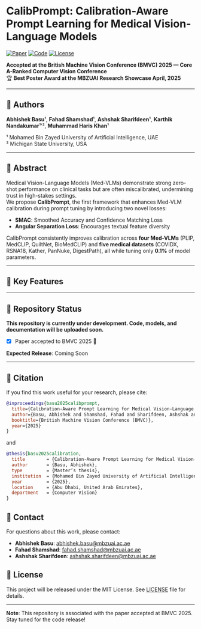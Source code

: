 # CalibPrompt: Calibration-Aware Prompt Learning for Medical Vision-Language Models

[![Paper](https://img.shields.io/badge/Paper-BMVC%202025-red)](https://arxiv.org/abs/)
[![Code](https://img.shields.io/badge/Code-Coming%20Soon-yellow)](https://github.com/iabh1shekbasu/CalibPrompt)
[![License](https://img.shields.io/badge/License-MIT-blue.svg)](LICENSE)

**Accepted at the British Machine Vision Conference (BMVC) 2025 — Core A-Ranked Computer Vision Conference**  
🏆 **Best Poster Award at the MBZUAI Research Showcase April, 2025**

---

## 👥 Authors

**Abhishek Basu**¹, **Fahad Shamshad**¹, **Ashshak Sharifdeen**¹, **Karthik Nandakumar**¹'², **Muhammad Haris Khan**¹

¹ Mohamed Bin Zayed University of Artificial Intelligence, UAE  
² Michigan State University, USA

---

## 🧠 Abstract

Medical Vision-Language Models (Med-VLMs) demonstrate strong zero-shot performance on clinical tasks but are often miscalibrated, undermining trust in high-stakes settings.  
We propose **CalibPrompt**, the first framework that enhances Med-VLM calibration during prompt tuning by introducing two novel losses:
- **SMAC**: Smoothed Accuracy and Confidence Matching Loss
- **Angular Separation Loss**: Encourages textual feature diversity

CalibPrompt consistently improves calibration across **four Med-VLMs** (PLIP, MedCLIP, QuiltNet, BioMedCLIP) and **five medical datasets** (COVIDX, RSNA18, Kather, PanNuke, DigestPath), all while tuning only **0.1%** of model parameters.

---

## 🔑 Key Features


---

## 🚧 Repository Status

**This repository is currently under development. Code, models, and documentation will be uploaded soon.**

- [x] Paper accepted to BMVC 2025 🎉  

 

**Expected Release**: Coming Soon


---

## 📖 Citation

If you find this work useful for your research, please cite:

```bibtex
@inproceedings{basu2025calibprompt,
  title={Calibration-Aware Prompt Learning for Medical Vision-Language Models},
  author={Basu, Abhishek and Shamshad, Fahad and Sharifdeen, Ashshak and Nandakumar, Karthik and Khan, Muhammad Haris},
  booktitle={British Machine Vision Conference (BMVC)},
  year={2025}
}
```
and
```bibtex
@thesis{basu2025calibration,
  title        = {Calibration-Aware Prompt Learning for Medical Vision-Language Models},
  author       = {Basu, Abhishek},
  type         = {Master’s thesis},
  institution  = {Mohamed Bin Zayed University of Artificial Intelligence (MBZUAI)},
  year         = {2025},
  location     = {Abu Dhabi, United Arab Emirates},
  department   = {Computer Vision}
}
```

## 📧 Contact

For questions about this work, please contact:

- **Abhishek Basu**: abhishek.basu@mbzuai.ac.ae
- **Fahad Shamshad**: fahad.shamshad@mbzuai.ac.ae
- **Ashshak Sharifdeen**: ashshak.sharifdeen@mbzuai.ac.ae

## 📄 License

This project will be released under the MIT License. See [LICENSE](LICENSE) file for details.

---

**Note**: This repository is associated with the paper accepted at BMVC 2025. Stay tuned for the code release!


